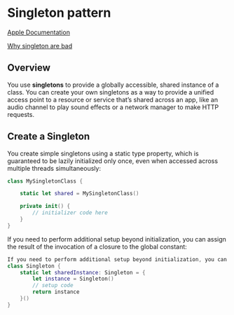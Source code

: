 # Singleton pattern

[Apple Documentation](https://developer.apple.com/documentation/swift/cocoa_design_patterns/managing_a_shared_resource_using_a_singleton)

[Why singleton are bad](https://stackoverflow.com/questions/137975/what-is-so-bad-about-singletons)

## Overview

You use **singletons** to provide a globally accessible, shared instance of a class. You can create your own singletons as a way to provide a unified access point to a resource or service that’s shared across an app, like an audio channel to play sound effects or a network manager to make HTTP requests.

## Create a Singleton

You create simple singletons using a static type property, which is guaranteed to be lazily initialized only once, even when accessed across multiple threads simultaneously:

```swift
class MySingletonClass {

    static let shared = MySingletonClass()

    private init() {
        // initializer code here
    }
}
```

If you need to perform additional setup beyond initialization, you can assign the result of the invocation of a closure to the global constant:

```swift
If you need to perform additional setup beyond initialization, you can assign the result of the invocation of a closure to the global constant:
class Singleton {
    static let sharedInstance: Singleton = {
        let instance = Singleton()
        // setup code
        return instance
    }()
}
```